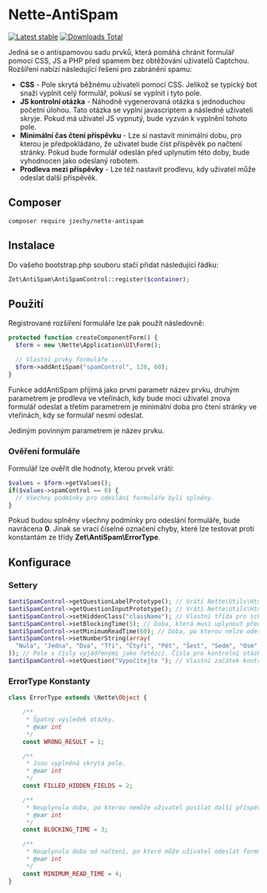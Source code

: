 # Nette-AntiSpam

[![Latest stable](https://img.shields.io/packagist/v/jzechy/nette-antispam.svg?style=flat-square)](https://packagist.org/packages/jzechy/nette-antispam)
[![Downloads Total](https://img.shields.io/packagist/dt/jzechy/nette-antispam.svg?style=flat-square)](https://packagist.org/packages/jzechy/nette-antispam)

Jedná se o antispamovou sadu prvků, která pomáhá chránit formulář pomocí CSS, JS a PHP před spamem bez obtěžování uživatelů Captchou. 
Rozšíření nabízí následující řešení pro zabránění spamu:
* **CSS** - Pole skrytá běžnému uživateli pomocí CSS. Jelikož se typický bot snaží vyplnit celý formulář, pokusí se vyplnit i tyto pole.
* **JS kontrolní otázka** - Náhodně vygenerovaná otázka s jednoduchou početní úlohou. Tato otázka se vyplní javascriptem a následně uživateli skryje. Pokud má uživatel JS vypnutý, bude vyzván k vyplnění tohoto pole.
* **Minimální čas čtení příspěvku** - Lze si nastavit minimální dobu, pro kterou je předpokládáno, že uživatel bude číst příspěvěk po načtení stránky. Pokud bude formulář odeslán před uplynutím této doby, bude vyhodnocen jako odeslaný robotem.
* **Prodleva mezi příspěvky** - Lze též nastavit prodlevu, kdy uživatel může odeslat další příspěvěk.

## Composer
```
composer require jzechy/nette-antispam
```

## Instalace
Do vašeho bootstrap.php souboru stačí přidat následující řádku:
```php
Zet\AntiSpam\AntiSpamControl::register($container);
```

## Použití
Registrované rozšíření formuláře lze pak použít následovně:
```php
protected function createComponentForm() {
  $form = new \Nette\Application\UI\Form();

  // Vlastní prvky formuláře ...
  $form->addAntiSpam("spamControl", 120, 60);
}
```
Funkce addAntiSpam příjímá jako první parametr název prvku, druhým parametrem je prodleva ve vteřinách, kdy bude moci uživatel 
znova formulář odeslat a třetím parametrem je minimální doba pro čtení stránky ve vteřinách, kdy se formulář nesmí odeslat.

Jediným povinným parametrem je název prvku.

### Ověření formuláře
Formulář lze ověřit dle hodnoty, kterou prvek vrátí:
```php
$values = $form->getValues();
if($values->spamControl == 0) {
  // Všechny podmínky pro odeslání formuláře byli splněny.
}
```
Pokud budou splněny všechny podmínky pro odeslání formuláře, bude navrácena **0**. Jinak se vrací číselné označení chyby,
které lze testovat proti konstantám ze třídy **Zet\AntiSpam\ErrorType**.

## Konfigurace
### Settery
```php
$antiSpamControl->getQuestionLabelPrototype(); // Vrátí Nette\Utils\Html s definicí labelu pro kontrolní otázku
$antiSpamControl->getQuestionInputPrototype(); // Vrátí Nette\Utils\Html s definicí inputu pro kontrolní otázku.
$antiSpamControl->setHiddenClass("className"); // Vlastní třída pro schování skrytých inputů. Defaultně se vytváří atribut style.
$antiSpamControl->setBlockingTime(5); // Doba, která musí uplynout před dalším odesláním formuláře uživatelem.
$antiSpamControl->setMinimumReadTime(60); // Doba, po kterou nelze odeslat formulář po načtení stránky - bude brán jako odeslán botem.
$antiSpamControl->setNumberString(array(
  "Nula", "Jedna", "Dva", "Tři", "Čtyři", "Pět", "Šest", "Sedm", "Osm", "Devět"
)); // Pole s čísly vyjádřenými jako řetězci. Čísla pro kontrolní otázku se náhodně převádí do řetězců.
$antiSpamControl->setQuestion("Vypočítejte "); // Vlastní začátek kontrolní otázky.
```

### ErrorType Konstanty
```php
class ErrorType extends \Nette\Object {

	/**
	 * Špatný výsledek otázky.
	 * @var int
	 */
	const WRONG_RESULT = 1;

	/**
	 * Jsou vyplněná skrytá pole.
	 * @var int
	 */
	const FILLED_HIDDEN_FIELDS = 2;

	/**
	 * Neuplynula doba, po kterou nemůže uživatel posílat další příspěvěk.
	 * @var int
	 */
	const BLOCKING_TIME = 3;

	/**
	 * Neuplynula doba od načtení, po které může uživatel odeslat formulář.
	 * @var int
	 */
	const MINIMUM_READ_TIME = 4;
}
```
